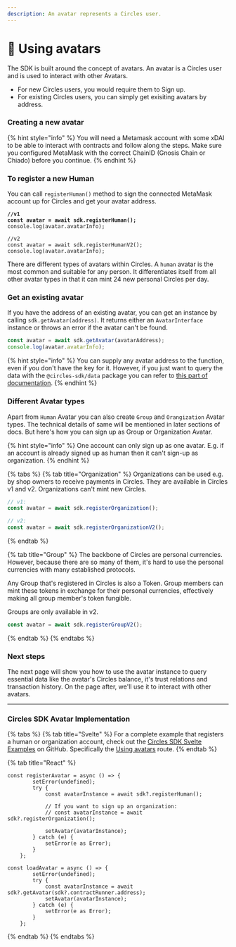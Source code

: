 ```yaml
---
description: An avatar represents a Circles user.
---
```


# 👾 Using avatars

The SDK is built around the concept of avatars. An avatar is a Circles user and is used to interact with other Avatars.&#x20;

* For new Circles users, you would require them to Sign up.
* For existing Circles users, you can simply get exisiting avatars by address.

### Creating a new avatar

{% hint style="info" %}
You will need a Metamask account with some xDAI to be able to interact with contracts and follow along the steps. Make sure you configured MetaMask with the correct ChainID (Gnosis Chain or Chiado) before you continue.
{% endhint %}

### To register a new Human

You can call `registerHuman()` method to sign the connected MetaMask account up for Circles and get your avatar address.

<pre class="language-typescript"><code class="lang-typescript"><strong>//v1
</strong><strong>const avatar = await sdk.registerHuman();
</strong>console.log(avatar.avatarInfo);

//v2
const avatar = await sdk.registerHumanV2();
console.log(avatar.avatarInfo);
</code></pre>

There are different types of avatars within Circles. A `human` avatar is the most common and suitable for any person. It differentiates itself from all other avatar types in that it can mint 24 new personal Circles per day.

### Get an existing avatar

If you have the address of an existing avatar, you can get an instance by calling `sdk.getAvatar(address)`. It returns either an `AvatarInterface` instance or throws an error if the avatar can't be found.

```typescript
const avatar = await sdk.getAvatar(avatarAddress);
console.log(avatar.avatarInfo);
```

{% hint style="info" %}
You can supply any avatar address to the function, even if you don't have the key for it. However, if you just want to query the data with the `@circles-sdk/data` package you can refer to [this part of documentation](https://docs.aboutcircles.com/developer-docs/getting-started-with-the-sdk/query-data).
{% endhint %}

### Different Avatar types

Apart from `Human` Avatar you can also create `Group` and `Orangization` Avatar types. The technical details of same will be mentioned in later sections of docs. But here's how you can sign up as Group or Organization Avatar.

{% hint style="info" %}
One account can only sign up as one avatar. E.g. if an account is already signed up as human then it can't sign-up as organization.
{% endhint %}

{% tabs %}
{% tab title="Organization" %}
Organizations can be used e.g. by shop owners to receive payments in Circles. They are available in Circles v1 and v2. Organizations can't mint new Circles.

```typescript
// v1:
const avatar = await sdk.registerOrganization();
```

```typescript
// v2:
const avatar = await sdk.registerOrganizationV2();
```
{% endtab %}

{% tab title="Group" %}
The backbone of Circles are personal currencies. However, because there are so many of them, it's hard to use the personal currencies with many established protocols.

Any Group that's registered in Circles is also a Token. Group members can mint these tokens in exchange for their personal currencies, effectively making all group member's token fungible.

Groups are only available in v2.

```typescript
const avatar = await sdk.registerGroupV2();
```
{% endtab %}
{% endtabs %}

### Next steps

The next page will show you how to use the avatar instance to query essential data like the avatar's Circles balance, it's trust relations and transaction history. On the page after, we'll use it to interact with other avatars.

***

### Circles SDK Avatar Implementation

{% tabs %}
{% tab title="Svelte" %}
For a complete example that registers a human or organization account, check out the [Circles SDK Svelte Examples](https://github.com/aboutcircles/circles-sdk-svelte-examples) on GitHub. Specifically the [Using avatars](https://github.com/aboutcircles/circles-sdk-svelte-examples/blob/master/src/routes/using-avatars/%2Bpage.svelte) route.
{% endtab %}

{% tab title="React" %}
```tsx
const registerAvatar = async () => {
        setError(undefined);
        try {
            const avatarInstance = await sdk?.registerHuman();

            // If you want to sign up an organization:
            // const avatarInstance = await sdk?.registerOrganization();

            setAvatar(avatarInstance);
        } catch (e) {
            setError(e as Error);
        }
    };
    
const loadAvatar = async () => {
        setError(undefined);
        try {
            const avatarInstance = await sdk?.getAvatar(sdk?.contractRunner.address);
            setAvatar(avatarInstance);
        } catch (e) {
            setError(e as Error);
        }
    };
```
{% endtab %}
{% endtabs %}
